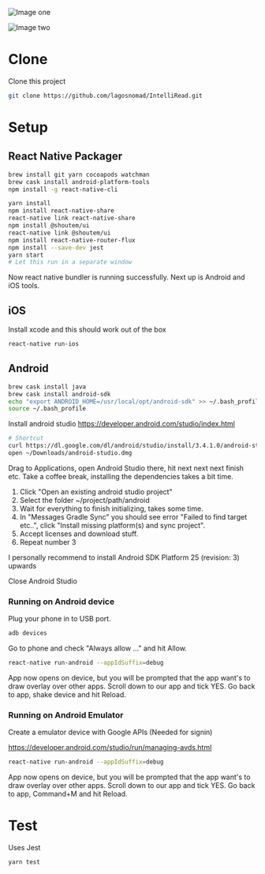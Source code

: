![Image one](https://i.imgur.com/3PlPuGb.png)

![Image two](https://i.imgur.com/N7MyBQO.png)


Clone 
=======================
Clone this project
```sh
git clone https://github.com/lagosnomad/IntelliRead.git
```

Setup
=======================

## React Native Packager

```sh
brew install git yarn cocoapods watchman
brew cask install android-platform-tools
npm install -g react-native-cli
```

```sh
yarn install
npm install react-native-share
react-native link react-native-share
npm install @shoutem/ui
react-native link @shoutem/ui
npm install react-native-router-flux
npm install --save-dev jest
yarn start
# Let this run in a separate window
```

Now react native bundler is running successfully.
Next up is Android and iOS tools.

## iOS

Install xcode and this should work out of the box

```sh
react-native run-ios
```

## Android

```sh
brew cask install java
brew cask install android-sdk
echo "export ANDROID_HOME=/usr/local/opt/android-sdk" >> ~/.bash_profile
source ~/.bash_profile
```

Install android studio https://developer.android.com/studio/index.html

```sh
# Shortcut
curl https://dl.google.com/dl/android/studio/install/3.4.1.0/android-studio-ide-183.5522156-mac.dmg > ~/Downloads/android-studio.dmg
open ~/Downloads/android-studio.dmg
```

Drag to Applications, open Android Studio there, hit next next next finish etc.
Take a coffee break, installing the dependencies takes a bit time.

1. Click "Open an existing android studio project"
2. Select the folder ~/project/path/android
3. Wait for everything to finish initializing, takes some time.
4. In "Messages Gradle Sync" you should see error "Failed to find target etc..", click "Install missing platform(s) and sync project".
5. Accept licenses and download stuff.
6. Repeat number 3

I personally recommend to install Android SDK Platform 25 (revision: 3) upwards 

Close Android Studio

### Running on Android device

Plug your phone in to USB port.

```sh
adb devices
```

Go to phone and check "Always allow ..." and hit Allow.

```sh
react-native run-android --appIdSuffix=debug
```

App now opens on device, but you will be prompted that the app want's to  draw overlay over other apps. Scroll down to our app and tick YES.
Go back to app, shake device and hit Reload.

### Running on Android Emulator

Create a emulator device with Google APIs (Needed for signin)

https://developer.android.com/studio/run/managing-avds.html

```sh
react-native run-android --appIdSuffix=debug
```

App now opens on device, but you will be prompted that the app want's to  draw overlay over other apps. Scroll down to our app and tick YES.
Go back to app, Command+M and hit Reload.

Test 
=======================
Uses Jest
```sh
yarn test
```
